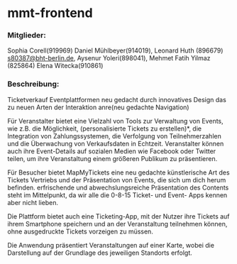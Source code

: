 # mmt-frontend

### Mitglieder:  
Sophia Corell(919969) 
Daniel Mühlbeyer(914019), 
Leonard Huth (896679) s80387@bht-berlin.de, 
Aysenur Yoleri(898041), 
Mehmet Fatih Yilmaz (825864)
Elena Witecka(910861)

### Beschreibung:
Ticketverkauf Eventplattformen neu gedacht durch innovatives Design das zu neuen Arten der Interaktion anre(neu gedachte Navigation) 

Für Veranstalter bietet eine Vielzahl von Tools zur Verwaltung von Events, wie z.B. die Möglichkeit, (personalisierte Tickets zu erstellen)*, die Integration von Zahlungssystemen, die Verfolgung von Teilnehmerzahlen und die Überwachung von Verkaufsdaten in Echtzeit. Veranstalter können auch ihre Event-Details auf sozialen Medien wie Facebook oder Twitter teilen, um ihre Veranstaltung einem größeren Publikum zu präsentieren. 

Für Besucher bietet MapMyTickets eine neu gedachte künstlerische Art des Tickets Vertriebs und der Präsentation von Events, die sich um dich herum befinden. erfrischende und abwechslungsreiche Präsentation des Contents steht im Mittelpunkt, da wir alle die 0-8-15 Ticket- und Event- Apps kennen aber nicht lieben.

Die Plattform bietet auch eine Ticketing-App, mit der Nutzer ihre Tickets auf ihrem Smartphone speichern und an der Veranstaltung teilnehmen können, ohne ausgedruckte Tickets vorzeigen zu müssen.

Die Anwendung präsentiert Veranstaltungen auf einer Karte, wobei die Darstellung auf der Grundlage des jeweiligen Standorts erfolgt.


